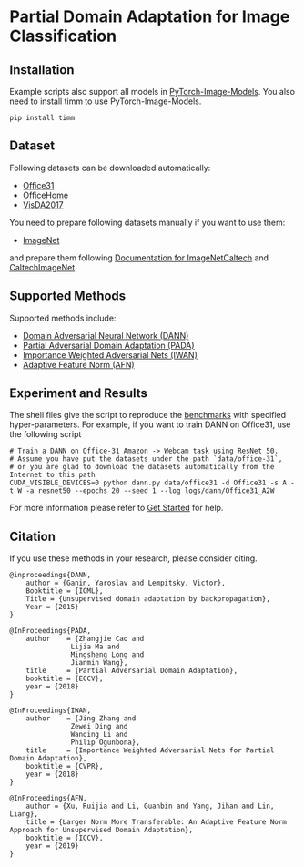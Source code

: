 # Partial Domain Adaptation for Image Classification

## Installation
Example scripts also support all models in [PyTorch-Image-Models](https://github.com/rwightman/pytorch-image-models).
You also need to install timm to use PyTorch-Image-Models.

```
pip install timm
```

## Dataset

Following datasets can be downloaded automatically:

- [Office31](https://www.cc.gatech.edu/~judy/domainadapt/)
- [OfficeHome](https://www.hemanthdv.org/officeHomeDataset.html)
- [VisDA2017](http://ai.bu.edu/visda-2017/)

You need to prepare following datasets manually if you want to use them:
- [ImageNet](https://www.image-net.org/)

and prepare them following [Documentation for ImageNetCaltech](/common/vision/datasets/partial/imagenet_caltech.py) and [CaltechImageNet](/common/vision/datasets/partial/caltech_imagenet.py).

## Supported Methods

Supported methods include:

- [Domain Adversarial Neural Network (DANN)](https://arxiv.org/abs/1505.07818)
- [Partial Adversarial Domain Adaptation (PADA)](https://arxiv.org/abs/1808.04205)
- [Importance Weighted Adversarial Nets (IWAN)](https://arxiv.org/abs/1803.09210)
- [Adaptive Feature Norm (AFN)](https://arxiv.org/pdf/1811.07456v2.pdf)

## Experiment and Results

The shell files give the script to reproduce the [benchmarks](/docs/dalib/benchmarks/partial_domain_adaptation.rst) with specified hyper-parameters.
For example, if you want to train DANN on Office31, use the following script

```shell script
# Train a DANN on Office-31 Amazon -> Webcam task using ResNet 50.
# Assume you have put the datasets under the path `data/office-31`, 
# or you are glad to download the datasets automatically from the Internet to this path
CUDA_VISIBLE_DEVICES=0 python dann.py data/office31 -d Office31 -s A -t W -a resnet50 --epochs 20 --seed 1 --log logs/dann/Office31_A2W
```

For more information please refer to [Get Started](/docs/get_started/quickstart.rst) for help.

## Citation
If you use these methods in your research, please consider citing.

```
@inproceedings{DANN,
    author = {Ganin, Yaroslav and Lempitsky, Victor},
    Booktitle = {ICML},
    Title = {Unsupervised domain adaptation by backpropagation},
    Year = {2015}
}

@InProceedings{PADA,
    author    = {Zhangjie Cao and
               Lijia Ma and
               Mingsheng Long and
               Jianmin Wang},
    title     = {Partial Adversarial Domain Adaptation},
    booktitle = {ECCV},
    year = {2018}
}

@InProceedings{IWAN,
    author    = {Jing Zhang and
               Zewei Ding and
               Wanqing Li and
               Philip Ogunbona},
    title     = {Importance Weighted Adversarial Nets for Partial Domain Adaptation},
    booktitle = {CVPR},
    year = {2018}
}

@InProceedings{AFN,
    author = {Xu, Ruijia and Li, Guanbin and Yang, Jihan and Lin, Liang},
    title = {Larger Norm More Transferable: An Adaptive Feature Norm Approach for Unsupervised Domain Adaptation},
    booktitle = {ICCV},
    year = {2019}
}
```
